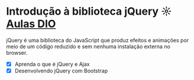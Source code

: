 # Introdução à biblioteca jQuery ☼ [Aulas DIO](https://web.digitalinnovation.one/course/jquery-essencial/learning/3b07becd-4b8c-4538-ae36-532dc6b27866/)

jQuery é uma biblioteca do JavaScript que produz efeitos e animações por meio de um código reduzido e sem nenhuma instalação externa no browser.

- [x] Aprenda o que é jQuery e Ajax
- [x] Desenvolvendo jQuery com Bootstrap